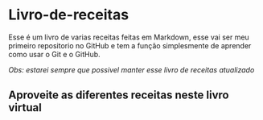 # Livro-de-receitas

Esse é um livro de varias receitas feitas em Markdown, esse vai ser meu primeiro repositorio no GitHub e tem a função simplesmente de aprender como usar o Git e o GitHub.

*Obs: estarei sempre que possivel manter esse livro de receitas atualizado*

## Aproveite as diferentes receitas neste livro virtual